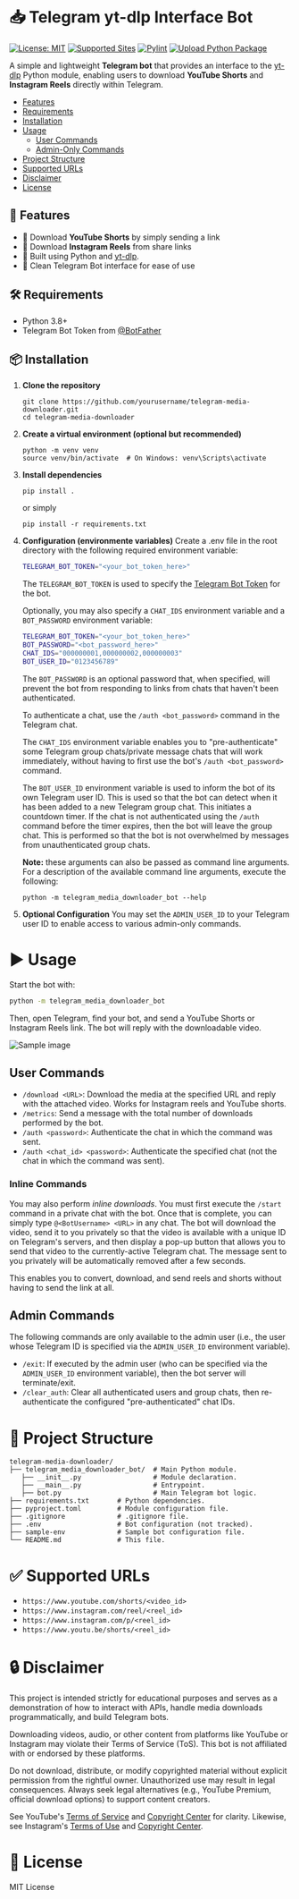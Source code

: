 # 📥 Telegram yt-dlp Interface Bot

[![License: MIT](https://img.shields.io/badge/license-MIT-blue)](LICENSE "License")
[![Supported Sites](https://img.shields.io/badge/-Supported_Sites-brightgreen.svg)](https://github.com/Scusemua/telegram-media-downloader-bot?tab=readme-ov-file#-supported-urls "Supported Sites")
[![Pylint](https://github.com/Scusemua/telegram-media-downloader-bot/actions/workflows/pylint.yml/badge.svg)](https://github.com/Scusemua/telegram-media-downloader-bot/actions/workflows/pylint.yml)
[![Upload Python Package](https://github.com/Scusemua/telegram-media-downloader-bot/actions/workflows/python-publish.yml/badge.svg)](https://github.com/Scusemua/telegram-media-downloader-bot/actions/workflows/python-publish.yml)

A simple and lightweight **Telegram bot** that provides an interface to the [yt-dlp](https://github.com/yt-dlp/yt-dlp) Python module, enabling users to download **YouTube Shorts** and **Instagram Reels** directly within Telegram.

- [Features](https://github.com/Scusemua/telegram-media-downloader-bot?tab=readme-ov-file#-features)
- [Requirements](https://github.com/Scusemua/telegram-media-downloader-bot?tab=readme-ov-file#-requirements)
- [Installation](https://github.com/Scusemua/telegram-media-downloader-bot?tab=readme-ov-file#-installation)
- [Usage](https://github.com/Scusemua/telegram-media-downloader-bot?tab=readme-ov-file#-installation)
  - [User Commands](https://github.com/Scusemua/telegram-media-downloader-bot?tab=readme-ov-file#user-commands)
  - [Admin-Only Commands](https://github.com/Scusemua/telegram-media-downloader-bot?tab=readme-ov-file#admin-commands)
- [Project Structure](https://github.com/Scusemua/telegram-media-downloader-bot?tab=readme-ov-file#-project-structure)
- [Supported URLs](https://github.com/Scusemua/telegram-media-downloader-bot?tab=readme-ov-file#-supported-urls)
- [Disclaimer](https://github.com/Scusemua/telegram-media-downloader-bot?tab=readme-ov-file#-project-structure)
- [License](https://github.com/Scusemua/telegram-media-downloader-bot?tab=readme-ov-file#-license)

## 🚀 Features

- 🎥 Download **YouTube Shorts** by simply sending a link
- 📸 Download **Instagram Reels** from share links
- 🧠 Built using Python and [yt-dlp](https://github.com/yt-dlp/yt-dlp).
- 🤖 Clean Telegram Bot interface for ease of use

## 🛠 Requirements

- Python 3.8+
- Telegram Bot Token from [@BotFather](https://t.me/BotFather)

## 📦 Installation

1. **Clone the repository**
   ```shell
   git clone https://github.com/yourusername/telegram-media-downloader.git
   cd telegram-media-downloader

2. **Create a virtual environment (optional but recommended)**
   ```shell
   python -m venv venv
   source venv/bin/activate  # On Windows: venv\Scripts\activate
   ```

3. **Install dependencies**
   ```shell
   pip install .
   ```

   or simply 
   ```shell
   pip install -r requirements.txt
   ```

4. **Configuration (environmente variables)**
   Create a .env file in the root directory with the following required environment variable:
   ``` sh
   TELEGRAM_BOT_TOKEN="<your_bot_token_here>"
   ```

   The `TELEGRAM_BOT_TOKEN` is used to specify the [Telegram Bot Token](https://core.telegram.org/bots/api#authorizing-your-bot) for the bot.

   Optionally, you may also specify a `CHAT_IDS` environment variable and a `BOT_PASSWORD` environment variable:
   ``` sh
   TELEGRAM_BOT_TOKEN="<your_bot_token_here>"
   BOT_PASSWORD="<bot_password_here>"
   CHAT_IDS="000000001,000000002,000000003"
   BOT_USER_ID="0123456789"
   ```

   The `BOT_PASSWORD` is an optional password that, when specified, will prevent the bot from responding to links from chats that haven't been authenticated.

   To authenticate a chat, use the `/auth <bot_password>` command in the Telegram chat.

   The `CHAT_IDS` environment variable enables you to "pre-authenticate" some Telegram group chats/private message chats that will work immediately, without having to first use the bot's `/auth <bot_password>` command.

   The `BOT_USER_ID` environment variable is used to inform the bot of its own Telegram user ID. This is used so that the bot can detect when it has been added to a new Telegram group chat. This initiates a countdown timer. If the chat is not authenticated using the `/auth` command before the timer expires, then the bot will leave the group chat. This is performed so that the bot is not overwhelmed by messages from unauthenticated group chats.

   **Note:** these arguments can also be passed as command line arguments. For a description of the available command line arguments, execute the following:
   ``` shell
   python -m telegram_media_downloader_bot --help 
   ```

5. **Optional Configuration**
   You may set the `ADMIN_USER_ID` to your Telegram user ID to enable access to various admin-only commands.

# ▶️ Usage

Start the bot with:
``` sh
python -m telegram_media_downloader_bot
```

Then, open Telegram, find your bot, and send a YouTube Shorts or Instagram Reels link. The bot will reply with the downloadable video.

![Sample image](./sample.png)

## User Commands

- `/download <URL>`: Download the media at the specified URL and reply with the attached video. Works for Instagram reels and YouTube shorts.
- `/metrics`: Send a message with the total number of downloads performed by the bot.
- `/auth <password>`: Authenticate the chat in which the command was sent.
- `/auth <chat_id> <password>`: Authenticate the specified chat (not the chat in which the command was sent).

### Inline Commands

You may also perform *inline downloads*. You must first execute the `/start` command in a private chat with the bot. Once that is complete, you can simply type `@<BotUsername> <URL>` in any chat. The bot will download the video, send it to you privately so that the video is available with a unique ID on Telegram's servers, and then display a pop-up button that allows you to send that video to the currently-active Telegram chat. The message sent to you privately will be automatically removed after a few seconds.

This enables you to convert, download, and send reels and shorts without having to send the link at all.

## Admin Commands

The following commands are only available to the admin user (i.e., the user whose Telegram ID is specified via the `ADMIN_USER_ID` environment variable).

- `/exit`: If executed by the admin user (who can be specified via the `ADMIN_USER_ID` environment variable), then the bot server will terminate/exit.
- `/clear_auth`: Clear all authenticated users and group chats, then re-authenticate the configured "pre-authenticated" chat IDs.

# 📁 Project Structure

``` 
telegram-media-downloader/
├── telegram_media_downloader_bot/  # Main Python module.
   ├── __init__.py                  # Module declaration.
   ├── __main__.py                  # Entrypoint.
   ├── bot.py                       # Main Telegram bot logic.
├── requirements.txt       # Python dependencies.
├── pyproject.toml         # Module configuration file.
├── .gitignore             # .gitignore file.
├── .env                   # Bot configuration (not tracked).
├── sample-env             # Sample bot configuration file.
└── README.md              # This file.
```

# ✅ Supported URLs
- `https://www.youtube.com/shorts/<video_id>`
- `https://www.instagram.com/reel/<reel_id>`
- `https://www.instagram.com/p/<reel_id>`
- `https://www.youtu.be/shorts/<reel_id>`

# 🔒 Disclaimer
This project is intended strictly for educational purposes and serves as a demonstration of how to interact with APIs, handle media downloads programmatically, and build Telegram bots.

Downloading videos, audio, or other content from platforms like YouTube or Instagram may violate their Terms of Service (ToS). This bot is not affiliated with or endorsed by these platforms.

Do not download, distribute, or modify copyrighted material without explicit permission from the rightful owner. Unauthorized use may result in legal consequences. Always seek legal alternatives (e.g., YouTube Premium, official download options) to support content creators.

See YouTube's [Terms of Service](https://www.youtube.com/static?template=terms) and [Copyright Center](https://www.youtube.com/howyoutubeworks/policies/copyright/) for clarity. Likewise, see Instagram's [Terms of Use](https://help.instagram.com/581066165581870) and [Copyright Center](https://help.instagram.com/126382350847838).

# 📄 License
MIT License